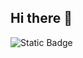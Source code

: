 ## Hi there 👋

![Static Badge](https://img.shields.io/badge/LinkedIn-%23000?color=rgb(255%2C%200%2C%200)&link=https%3A%2F%2Fwww.linkedin.com%2Fin%2Fjason-cordova%2F)



<!--
**JasonCordova/JasonCordova** is a ✨ _special_ ✨ repository because its `README.md` (this file) appears on your GitHub profile.

Here are some ideas to get you started:

- 🔭 I’m currently working on ...
- 🌱 I’m currently learning ...
- 👯 I’m looking to collaborate on ...
- 🤔 I’m looking for help with ...
- 💬 Ask me about ...
- 📫 How to reach me: ...
- 😄 Pronouns: ...
- ⚡ Fun fact: ...
-->
